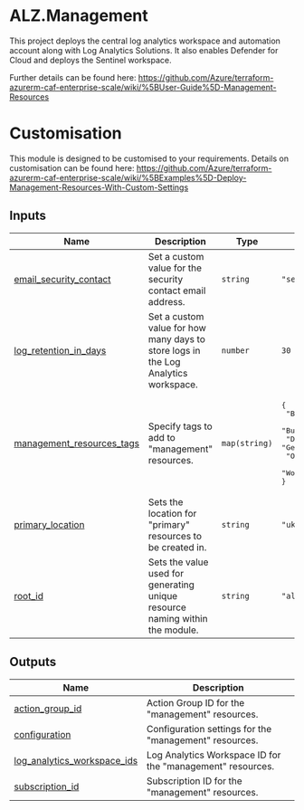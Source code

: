 <!-- BEGIN_TF_DOCS -->
# ALZ.Management
This project deploys the central log analytics workspace and automation account along with Log Analytics Solutions.  It also enables Defender for Cloud and deploys the Sentinel workspace.

Further details can be found here: https://github.com/Azure/terraform-azurerm-caf-enterprise-scale/wiki/%5BUser-Guide%5D-Management-Resources

# Customisation
This module is designed to be customised to your requirements.  Details on customisation can be found here: https://github.com/Azure/terraform-azurerm-caf-enterprise-scale/wiki/%5BExamples%5D-Deploy-Management-Resources-With-Custom-Settings

## Inputs

| Name | Description | Type | Default | Required |
|------|-------------|------|---------|:--------:|
| <a name="input_email_security_contact"></a> [email\_security\_contact](#input\_email\_security\_contact) | Set a custom value for the security contact email address. | `string` | `"security@azure.appvia.io"` | no |
| <a name="input_log_retention_in_days"></a> [log\_retention\_in\_days](#input\_log\_retention\_in\_days) | Set a custom value for how many days to store logs in the Log Analytics workspace. | `number` | `30` | no |
| <a name="input_management_resources_tags"></a> [management\_resources\_tags](#input\_management\_resources\_tags) | Specify tags to add to "management" resources. | `map(string)` | <pre>{<br>  "BusinessCriticality": "Mission-critical",<br>  "BusinessUnit": "Platform Operations",<br>  "DataClassification": "General",<br>  "OperationsTeam": "Platform Operations",<br>  "WorkloadName": "ALZ.Management"<br>}</pre> | no |
| <a name="input_primary_location"></a> [primary\_location](#input\_primary\_location) | Sets the location for "primary" resources to be created in. | `string` | `"uksouth"` | no |
| <a name="input_root_id"></a> [root\_id](#input\_root\_id) | Sets the value used for generating unique resource naming within the module. | `string` | `"alz"` | no |

## Outputs

| Name | Description |
|------|-------------|
| <a name="output_action_group_id"></a> [action\_group\_id](#output\_action\_group\_id) | Action Group ID for the "management" resources. |
| <a name="output_configuration"></a> [configuration](#output\_configuration) | Configuration settings for the "management" resources. |
| <a name="output_log_analytics_workspace_ids"></a> [log\_analytics\_workspace\_ids](#output\_log\_analytics\_workspace\_ids) | Log Analytics Workspace ID for the "management" resources. |
| <a name="output_subscription_id"></a> [subscription\_id](#output\_subscription\_id) | Subscription ID for the "management" resources. |
<!-- END_TF_DOCS -->